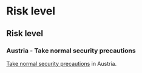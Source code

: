 # Risk level

## Risk level

### Austria - Take normal security precautions

[Take normal security precautions](#levels "Risk Levels") in Austria.